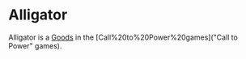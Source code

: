 # Alligator

Alligator is a [Goods](good) in the [Call%20to%20Power%20games]("Call to Power" games).